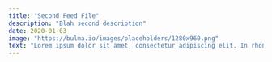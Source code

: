 ```yaml
---
title: "Second Feed File"
description: "Blah second description"
date: 2020-01-03
image: "https://bulma.io/images/placeholders/1280x960.png"
text: "Lorem ipsum dolor sit amet, consectetur adipiscing elit. In rhoncus placerat imperdiet. Mauris a facilisis magna. Etiam sagittis, nulla ultrices porta scelerisque, ante nunc consectetur tortor, quis mollis diam ipsum a turpis. Phasellus sit amet varius orci. Nunc gravida arcu ac sem sollicitudin tempus. Integer porttitor erat quam, et imperdiet urna hendrerit sed. Vestibulum condimentum pellentesque lacus, eget luctus ex hendrerit nec. In euismod odio non leo fringilla laoreet. Donec volutpat metus non finibus accumsan. In consequat arcu tellus, ac lacinia tortor mattis non. Mauris sollicitudin nunc sit amet ultricies elementum."
---
```

